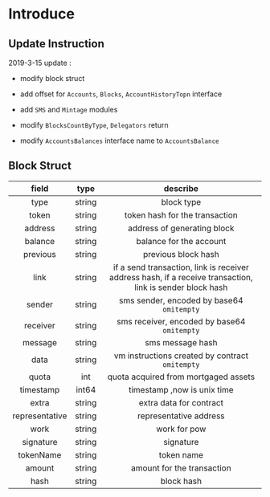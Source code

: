 # Introduce

##  Update Instruction

2019-3-15 update :

- modify block struct

- add offset for `Accounts`, `Blocks`, `AccountHistoryTopn` interface

- add `SMS` and `Mintage` modules

- modify `BlocksCountByType`, `Delegators` return

- modify  `AccountsBalances` interface name to `AccountsBalance` 

  

##  Block  Struct

|     field      |  type  |                           describe                           |
| :------------: | :----: | :----------------------------------------------------------: |
|      type      | string |                          block type                          |
|     token      | string |                token hash for the transaction                |
|    address     | string |                 address of generating block                  |
|    balance     | string |                   balance for the account                    |
|    previous    | string |                     previous block hash                      |
|      link      | string | if a send transaction, link is receiver address hash, if a receive transaction, link is sender block hash |
|     sender     | string |          sms sender, encoded by base64  `omitempty`          |
|    receiver    | string |         sms receiver, encoded by base64  `omitempty`         |
|    message     | string |                       sms message hash                       |
|      data      | string |       vm instructions created by contract `omitempty`        |
|     quota      |  int   |             quota acquired from mortgaged assets             |
|   timestamp    | int64  |                 timestamp ,now is unix time                  |
|     extra      | string |                   extra data for contract                    |
| representative | string |                    representative address                    |
|      work      | string |                         work for pow                         |
|   signature    | string |                          signature                           |
|   tokenName    | string |                          token name                          |
|     amount     | string |                  amount for the transaction                  |
|      hash      | string |                          block hash                          |